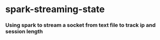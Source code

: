 # spark-streaming-state

### Using spark to stream a socket from text file to track ip and session length

